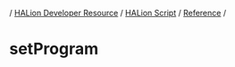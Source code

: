 / [HALion Developer Resource](../..//HALion-Developer-Resource.md) / [HALion Script](./HALion-Script.md) / [Reference](./Reference.md) /

# setProgram

